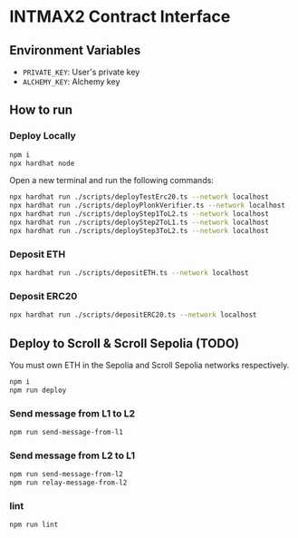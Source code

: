 # INTMAX2 Contract Interface

## Environment Variables

- `PRIVATE_KEY`: User's private key
- `ALCHEMY_KEY`: Alchemy key

## How to run

### Deploy Locally

```sh
npm i
npx hardhat node
```

Open a new terminal and run the following commands:

```sh
npx hardhat run ./scripts/deployTestErc20.ts --network localhost
npx hardhat run ./scripts/deployPlonkVerifier.ts --network localhost
npx hardhat run ./scripts/deployStep1ToL2.ts --network localhost
npx hardhat run ./scripts/deployStep2ToL1.ts --network localhost
npx hardhat run ./scripts/deployStep3ToL2.ts --network localhost
```

### Deposit ETH

```sh
npx hardhat run ./scripts/depositETH.ts --network localhost
```

### Deposit ERC20

```sh
npx hardhat run ./scripts/depositERC20.ts --network localhost
```

## Deploy to Scroll & Scroll Sepolia (TODO)

You must own ETH in the Sepolia and Scroll Sepolia networks respectively.

```sh
npm i
npm run deploy
```

### Send message from L1 to L2

```sh
npm run send-message-from-l1
```

### Send message from L2 to L1

```sh
npm run send-message-from-l2
npm run relay-message-from-l2
```

### lint

```sh
npm run lint
```
